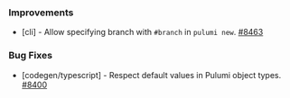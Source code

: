 ### Improvements

- [cli] - Allow specifying branch with `#branch` in `pulumi new`.
  [#8463](https://github.com/pulumi/pulumi/pull/8463)

### Bug Fixes

- [codegen/typescript] - Respect default values in Pulumi object types.
  [#8400](https://github.com/pulumi/pulumi/pull/8400)
